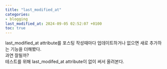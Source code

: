 ```yaml
---
title: "last_modified_at"
categories:
- blogging
last_modified_at: 2024-09-05 02:52:07 +0100
toc: true
---
```

last_modified_at attribute를 포스팅 작성때마다 업데이트하거나 없으면 새로 추가하는 기능을 더해봤다.  
과연 잘될까?  
테스트를 위해 last_modifed_at attribute이 없이 써서 올려본다.